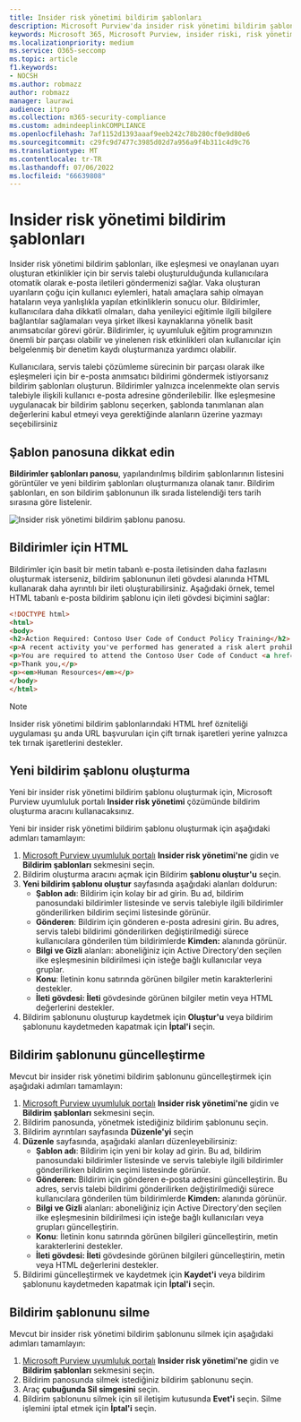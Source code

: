 ```yaml
---
title: Insider risk yönetimi bildirim şablonları
description: Microsoft Purview'da insider risk yönetimi bildirim şablonları hakkında bilgi edinin
keywords: Microsoft 365, Microsoft Purview, insider riski, risk yönetimi, uyumluluk
ms.localizationpriority: medium
ms.service: O365-seccomp
ms.topic: article
f1.keywords:
- NOCSH
ms.author: robmazz
author: robmazz
manager: laurawi
audience: itpro
ms.collection: m365-security-compliance
ms.custom: admindeeplinkCOMPLIANCE
ms.openlocfilehash: 7af1152d1393aaaf9eeb242c78b280cf0e9d80e6
ms.sourcegitcommit: c29fc9d7477c3985d02d7a956a9f4b311c4d9c76
ms.translationtype: MT
ms.contentlocale: tr-TR
ms.lasthandoff: 07/06/2022
ms.locfileid: "66639808"
---
```

# <a name="insider-risk-management-notice-templates"></a>Insider risk yönetimi bildirim şablonları

Insider risk yönetimi bildirim şablonları, ilke eşleşmesi ve onaylanan uyarı oluşturan etkinlikler için bir servis talebi oluşturulduğunda kullanıcılara otomatik olarak e-posta iletileri göndermenizi sağlar. Vaka oluşturan uyarıların çoğu için kullanıcı eylemleri, hatalı amaçlara sahip olmayan hataların veya yanlışlıkla yapılan etkinliklerin sonucu olur. Bildirimler, kullanıcılara daha dikkatli olmaları, daha yenileyici eğitimle ilgili bilgilere bağlantılar sağlamaları veya şirket ilkesi kaynaklarına yönelik basit anımsatıcılar görevi görür. Bildirimler, iç uyumluluk eğitim programınızın önemli bir parçası olabilir ve yinelenen risk etkinlikleri olan kullanıcılar için belgelenmiş bir denetim kaydı oluşturmanıza yardımcı olabilir.

Kullanıcılara, servis talebi çözümleme sürecinin bir parçası olarak ilke eşleşmeleri için bir e-posta anımsatıcı bildirimi göndermek istiyorsanız bildirim şablonları oluşturun. Bildirimler yalnızca incelenmekte olan servis talebiyle ilişkili kullanıcı e-posta adresine gönderilebilir. İlke eşleşmesine uygulanacak bir bildirim şablonu seçerken, şablonda tanımlanan alan değerlerini kabul etmeyi veya gerektiğinde alanların üzerine yazmayı seçebilirsiniz

## <a name="notice-templates-dashboard"></a>Şablon panosuna dikkat edin

**Bildirimler şablonları panosu**, yapılandırılmış bildirim şablonlarının listesini görüntüler ve yeni bildirim şablonları oluşturmanıza olanak tanır. Bildirim şablonları, en son bildirim şablonunun ilk sırada listelendiği ters tarih sırasına göre listelenir.

![Insider risk yönetimi bildirim şablonu panosu.](../media/insider-risk-notices-dashboard.png)

## <a name="html-for-notices"></a>Bildirimler için HTML

Bildirimler için basit bir metin tabanlı e-posta iletisinden daha fazlasını oluşturmak isterseniz, bildirim şablonunun ileti gövdesi alanında HTML kullanarak daha ayrıntılı bir ileti oluşturabilirsiniz. Aşağıdaki örnek, temel HTML tabanlı e-posta bildirim şablonu için ileti gövdesi biçimini sağlar:

```HTML
<!DOCTYPE html>
<html>
<body>
<h2>Action Required: Contoso User Code of Conduct Policy Training</h2>
<p>A recent activity you've performed has generated a risk alert prohibited by the Contoso User <a href='https://www.contoso.com'>Code of Conduct Policy</a>.</p>
<p>You are required to attend the Contoso User Code of Conduct <a href='https://www.contoso.com'>training</a> within the next 14 days. Please contact <a href='mailto:hr@contoso.com'>Human Resources</a> with any questions about this training request.</p>
<p>Thank you,</p>
<p><em>Human Resources</em></p>
</body>
</html>
```

> [!NOTE]
> Insider risk yönetimi bildirim şablonlarındaki HTML href özniteliği uygulaması şu anda URL başvuruları için çift tırnak işaretleri yerine yalnızca tek tırnak işaretlerini destekler.

## <a name="create-a-new-notice-template"></a>Yeni bildirim şablonu oluşturma

Yeni bir insider risk yönetimi bildirim şablonu oluşturmak için, Microsoft Purview uyumluluk portalı **Insider risk yönetimi** çözümünde bildirim oluşturma aracını kullanacaksınız.

Yeni bir insider risk yönetimi bildirim şablonu oluşturmak için aşağıdaki adımları tamamlayın:

1. [Microsoft Purview uyumluluk portalı](https://compliance.microsoft.com) **Insider risk yönetimi'ne** gidin ve **Bildirim şablonları** sekmesini seçin.
2. Bildirim oluşturma aracını açmak için Bildirim **şablonu oluştur'u** seçin.
3. **Yeni bildirim şablonu oluştur** sayfasında aşağıdaki alanları doldurun:
    - **Şablon adı**: Bildirim için kolay bir ad girin. Bu ad, bildirim panosundaki bildirimler listesinde ve servis talebiyle ilgili bildirimler gönderilirken bildirim seçimi listesinde görünür.
    - **Gönderen**: Bildirim için gönderen e-posta adresini girin. Bu adres, servis talebi bildirimi gönderilirken değiştirilmediği sürece kullanıcılara gönderilen tüm bildirimlerde **Kimden:** alanında görünür.
    - **Bilgi ve Gizli** alanları: aboneliğiniz için Active Directory'den seçilen ilke eşleşmesinin bildirilmesi için isteğe bağlı kullanıcılar veya gruplar.
    - **Konu**: İletinin konu satırında görünen bilgiler metin karakterlerini destekler.
    - **İleti gövdesi: İleti** gövdesinde görünen bilgiler metin veya HTML değerlerini destekler.
4. Bildirim şablonunu oluşturup kaydetmek için **Oluştur'u** veya bildirim şablonunu kaydetmeden kapatmak için **İptal'i** seçin.

## <a name="update-a-notice-template"></a>Bildirim şablonunu güncelleştirme

Mevcut bir insider risk yönetimi bildirim şablonunu güncelleştirmek için aşağıdaki adımları tamamlayın:

1. [Microsoft Purview uyumluluk portalı](https://compliance.microsoft.com) **Insider risk yönetimi'ne** gidin ve **Bildirim şablonları** sekmesini seçin.
2. Bildirim panosunda, yönetmek istediğiniz bildirim şablonunu seçin.
3. Bildirim ayrıntıları sayfasında **Düzenle'yi** seçin
4. **Düzenle** sayfasında, aşağıdaki alanları düzenleyebilirsiniz:
    - **Şablon adı**: Bildirim için yeni bir kolay ad girin. Bu ad, bildirim panosundaki bildirimler listesinde ve servis talebiyle ilgili bildirimler gönderilirken bildirim seçimi listesinde görünür.
    - **Gönderen:** Bildirim için gönderen e-posta adresini güncelleştirin. Bu adres, servis talebi bildirimi gönderilirken değiştirilmediği sürece kullanıcılara gönderilen tüm bildirimlerde **Kimden:** alanında görünür.
    - **Bilgi ve Gizli** alanları: aboneliğiniz için Active Directory'den seçilen ilke eşleşmesinin bildirilmesi için isteğe bağlı kullanıcıları veya grupları güncelleştirin.
    - **Konu**: İletinin konu satırında görünen bilgileri güncelleştirin, metin karakterlerini destekler.
    - **İleti gövdesi: İleti** gövdesinde görünen bilgileri güncelleştirin, metin veya HTML değerlerini destekler.
5. Bildirimi güncelleştirmek ve kaydetmek için **Kaydet'i** veya bildirim şablonunu kaydetmeden kapatmak için **İptal'i** seçin.

## <a name="delete-a-notice-template"></a>Bildirim şablonunu silme

Mevcut bir insider risk yönetimi bildirim şablonunu silmek için aşağıdaki adımları tamamlayın:

1. [Microsoft Purview uyumluluk portalı](https://compliance.microsoft.com) **Insider risk yönetimi'ne** gidin ve **Bildirim şablonları** sekmesini seçin.
2. Bildirim panosunda silmek istediğiniz bildirim şablonunu seçin.
3. Araç **çubuğunda Sil simgesini** seçin.
4. Bildirim şablonunu silmek için sil iletişim kutusunda **Evet'i** seçin. Silme işlemini iptal etmek için **İptal'i** seçin.
